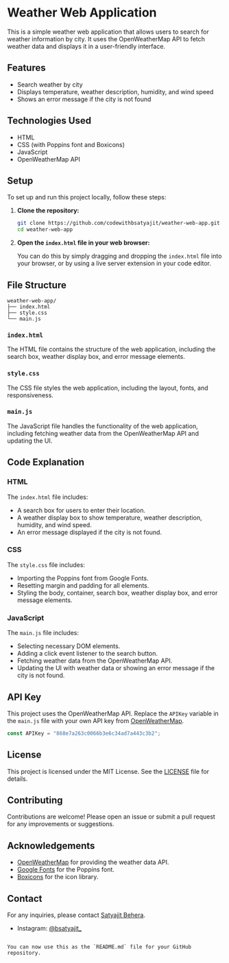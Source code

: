 # Weather Web Application

This is a simple weather web application that allows users to search for weather information by city. It uses the OpenWeatherMap API to fetch weather data and displays it in a user-friendly interface.

## Features

- Search weather by city
- Displays temperature, weather description, humidity, and wind speed
- Shows an error message if the city is not found

## Technologies Used

- HTML
- CSS (with Poppins font and Boxicons)
- JavaScript
- OpenWeatherMap API

## Setup

To set up and run this project locally, follow these steps:

1. **Clone the repository:**

   ```bash
   git clone https://github.com/codewithbsatyajit/weather-web-app.git
   cd weather-web-app
   ```

2. **Open the `index.html` file in your web browser:**

   You can do this by simply dragging and dropping the `index.html` file into your browser, or by using a live server extension in your code editor.

## File Structure

```
weather-web-app/
├── index.html
├── style.css
└── main.js
```

### `index.html`

The HTML file contains the structure of the web application, including the search box, weather display box, and error message elements.

### `style.css`

The CSS file styles the web application, including the layout, fonts, and responsiveness.

### `main.js`

The JavaScript file handles the functionality of the web application, including fetching weather data from the OpenWeatherMap API and updating the UI.

## Code Explanation

### HTML

The `index.html` file includes:

- A search box for users to enter their location.
- A weather display box to show temperature, weather description, humidity, and wind speed.
- An error message displayed if the city is not found.

### CSS

The `style.css` file includes:

- Importing the Poppins font from Google Fonts.
- Resetting margin and padding for all elements.
- Styling the body, container, search box, weather display box, and error message elements.

### JavaScript

The `main.js` file includes:

- Selecting necessary DOM elements.
- Adding a click event listener to the search button.
- Fetching weather data from the OpenWeatherMap API.
- Updating the UI with weather data or showing an error message if the city is not found.

## API Key

This project uses the OpenWeatherMap API. Replace the `APIKey` variable in the `main.js` file with your own API key from [OpenWeatherMap](https://home.openweathermap.org/users/sign_up).

```javascript
const APIKey = "868e7a263c0066b3e6c34ad7a443c3b2";
```

## License

This project is licensed under the MIT License. See the [LICENSE](LICENSE) file for details.

## Contributing

Contributions are welcome! Please open an issue or submit a pull request for any improvements or suggestions.

## Acknowledgements

- [OpenWeatherMap](https://openweathermap.org/) for providing the weather data API.
- [Google Fonts](https://fonts.google.com/) for the Poppins font.
- [Boxicons](https://boxicons.com/) for the icon library.

## Contact

For any inquiries, please contact [Satyajit Behera](mailto:satyajitkk3032@gmail.com).
- Instagram: [@bsatyajit_](https://www.instagram.com/bsatyajit_/)
```

You can now use this as the `README.md` file for your GitHub repository.
